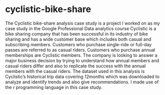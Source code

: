 # cyclistic-bike-share
The Cyclistic bike-share analysis case study is a project I worked on as my case study in the Google Professional Data analytics course
Cyclistic is a bike sharing company that has been successful in its industry of bike sharing and has a wide customer base which includes both casual and subscribing members. Customers who purchase single-ride or full-day passes are referred to as casual riders.
Customers who purchase annual memberships are Cyclistic members. The company is looking to answer a major business decision by trying to understand how annual members and casual riders differ and also to replicate the success with the annual members with the casual riders.
The dataset used in this analysis is Cyclistic’s historical trip data covering 12months which was downloaded to analyze and identify trends and also give recommendations. I made use of the r programming language in this case study.
